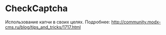 CheckCaptcha
=========
Использование капчи в своих целях. Подробнее: http://community.modx-cms.ru/blog/tips_and_tricks/1717.html